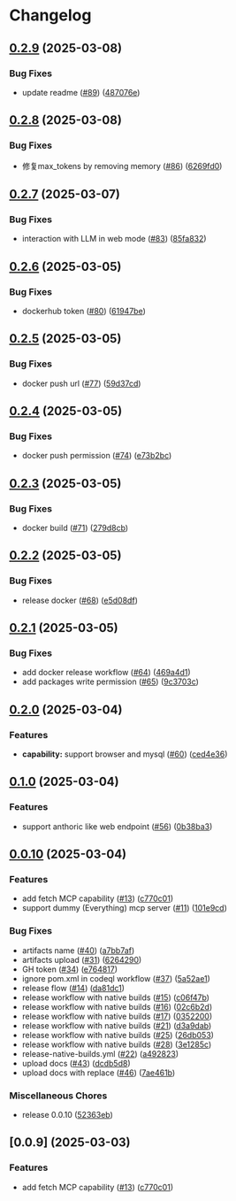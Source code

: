 # Changelog

## [0.2.9](https://github.com/moguyn/deepdesk/compare/v0.2.8...v0.2.9) (2025-03-08)


### Bug Fixes

* update readme ([#89](https://github.com/moguyn/deepdesk/issues/89)) ([487076e](https://github.com/moguyn/deepdesk/commit/487076eadcc0259837fd0f1ead9faf894f2b07d4))

## [0.2.8](https://github.com/moguyn/deepdesk/compare/v0.2.7...v0.2.8) (2025-03-08)


### Bug Fixes

* 修复max_tokens by removing memory ([#86](https://github.com/moguyn/deepdesk/issues/86)) ([6269fd0](https://github.com/moguyn/deepdesk/commit/6269fd08ce75932f56369ecf5ab4fe6e88484a69))

## [0.2.7](https://github.com/moguyn/deepdesk/compare/v0.2.6...v0.2.7) (2025-03-07)


### Bug Fixes

* interaction with LLM in web mode ([#83](https://github.com/moguyn/deepdesk/issues/83)) ([85fa832](https://github.com/moguyn/deepdesk/commit/85fa832052b5e9974f021d20ff16c726575a7ffe))

## [0.2.6](https://github.com/moguyn/deepdesk/compare/v0.2.5...v0.2.6) (2025-03-05)


### Bug Fixes

* dockerhub token ([#80](https://github.com/moguyn/deepdesk/issues/80)) ([61947be](https://github.com/moguyn/deepdesk/commit/61947be5420b50d35b8e398106b1fb53fdebc17e))

## [0.2.5](https://github.com/moguyn/deepdesk/compare/v0.2.4...v0.2.5) (2025-03-05)


### Bug Fixes

* docker push url ([#77](https://github.com/moguyn/deepdesk/issues/77)) ([59d37cd](https://github.com/moguyn/deepdesk/commit/59d37cda36822051a039ec8c11df729cef56d1e1))

## [0.2.4](https://github.com/moguyn/deepdesk/compare/v0.2.3...v0.2.4) (2025-03-05)


### Bug Fixes

* docker push permission ([#74](https://github.com/moguyn/deepdesk/issues/74)) ([e73b2bc](https://github.com/moguyn/deepdesk/commit/e73b2bc53b7777a622e2aefe45ab48f704c636ef))

## [0.2.3](https://github.com/moguyn/deepdesk/compare/v0.2.2...v0.2.3) (2025-03-05)


### Bug Fixes

* docker build ([#71](https://github.com/moguyn/deepdesk/issues/71)) ([279d8cb](https://github.com/moguyn/deepdesk/commit/279d8cb3957bb5e1cc6320fd9010211048b8d6f8))

## [0.2.2](https://github.com/moguyn/deepdesk/compare/v0.2.1...v0.2.2) (2025-03-05)


### Bug Fixes

* release docker ([#68](https://github.com/moguyn/deepdesk/issues/68)) ([e5d08df](https://github.com/moguyn/deepdesk/commit/e5d08df4c458fec73f8610d5271c2a4011b6c300))

## [0.2.1](https://github.com/moguyn/deepdesk/compare/v0.2.0...v0.2.1) (2025-03-05)


### Bug Fixes

* add docker release workflow ([#64](https://github.com/moguyn/deepdesk/issues/64)) ([469a4d1](https://github.com/moguyn/deepdesk/commit/469a4d159d33bb86ba1036799f15e869be248baf))
* add packages write permission ([#65](https://github.com/moguyn/deepdesk/issues/65)) ([9c3703c](https://github.com/moguyn/deepdesk/commit/9c3703caaba1c5a6e3534b638e88c3fa090ebaf2))

## [0.2.0](https://github.com/moguyn/deepdesk/compare/v0.1.0...v0.2.0) (2025-03-04)


### Features

* **capability:** support browser and mysql ([#60](https://github.com/moguyn/deepdesk/issues/60)) ([ced4e36](https://github.com/moguyn/deepdesk/commit/ced4e3679a1cdf7d0e2646a33246d866222ecb3f))

## [0.1.0](https://github.com/moguyn/deepdesk/compare/v0.0.10...v0.1.0) (2025-03-04)


### Features

* support anthoric like web endpoint ([#56](https://github.com/moguyn/deepdesk/issues/56)) ([0b38ba3](https://github.com/moguyn/deepdesk/commit/0b38ba363af57d3f666669fcb75f399f7fe1457b))

## [0.0.10](https://github.com/moguyn/deepdesk/compare/v1.1.9...v0.0.10) (2025-03-04)


### Features

* add fetch MCP capability ([#13](https://github.com/moguyn/deepdesk/issues/13)) ([c770c01](https://github.com/moguyn/deepdesk/commit/c770c01653d4c5aec6643a6901bde5cc11307098))
* support dummy (Everything) mcp server ([#11](https://github.com/moguyn/deepdesk/issues/11)) ([101e9cd](https://github.com/moguyn/deepdesk/commit/101e9cdebf0cb72987eb6e008f58e63012f448cf))


### Bug Fixes

* artifacts name ([#40](https://github.com/moguyn/deepdesk/issues/40)) ([a7bb7af](https://github.com/moguyn/deepdesk/commit/a7bb7afb4273590049df8a373a96eae885b2a6a7))
* artifacts upload ([#31](https://github.com/moguyn/deepdesk/issues/31)) ([6264290](https://github.com/moguyn/deepdesk/commit/626429075dc303201a0e5469f3ac7d937f49f120))
* GH token ([#34](https://github.com/moguyn/deepdesk/issues/34)) ([e764817](https://github.com/moguyn/deepdesk/commit/e764817ff040dd4141046f26487d8163a77d8259))
* ignore pom.xml in codeql workflow ([#37](https://github.com/moguyn/deepdesk/issues/37)) ([5a52ae1](https://github.com/moguyn/deepdesk/commit/5a52ae1b522bea1c755130909878312b217db575))
* release flow ([#14](https://github.com/moguyn/deepdesk/issues/14)) ([da81dc1](https://github.com/moguyn/deepdesk/commit/da81dc1681477113798e2cc32f0fa00ced214d7d))
* release workflow with native builds ([#15](https://github.com/moguyn/deepdesk/issues/15)) ([c06f47b](https://github.com/moguyn/deepdesk/commit/c06f47bc0947c5044caba2ac68b00ab2b43499ef))
* release workflow with native builds ([#16](https://github.com/moguyn/deepdesk/issues/16)) ([02c6b2d](https://github.com/moguyn/deepdesk/commit/02c6b2d2a194b3b6bc402d62bbfd9bcae1099d62))
* release workflow with native builds ([#17](https://github.com/moguyn/deepdesk/issues/17)) ([0352200](https://github.com/moguyn/deepdesk/commit/035220072cffe05f815ed0152733aec9f1fab0f9))
* release workflow with native builds ([#21](https://github.com/moguyn/deepdesk/issues/21)) ([d3a9dab](https://github.com/moguyn/deepdesk/commit/d3a9dabc65d74b2b577061ffb8b719c721e1186f))
* release workflow with native builds ([#25](https://github.com/moguyn/deepdesk/issues/25)) ([26db053](https://github.com/moguyn/deepdesk/commit/26db0537a99ac8ea6bc0fb152a5633c11883c971))
* release workflow with native builds ([#28](https://github.com/moguyn/deepdesk/issues/28)) ([3e1285c](https://github.com/moguyn/deepdesk/commit/3e1285cd307781a05f326a7de8ea3434f26b9ce1))
* release-native-builds.yml ([#22](https://github.com/moguyn/deepdesk/issues/22)) ([a492823](https://github.com/moguyn/deepdesk/commit/a4928239936ee6a6ae1f50875e70a567639787c1))
* upload docs ([#43](https://github.com/moguyn/deepdesk/issues/43)) ([dcdb5d8](https://github.com/moguyn/deepdesk/commit/dcdb5d8e4d9dc19db814fb47b3da29f04960fbc9))
* upload docs with replace ([#46](https://github.com/moguyn/deepdesk/issues/46)) ([7ae461b](https://github.com/moguyn/deepdesk/commit/7ae461b8b7ff93a36924a13554e18666da1681c0))


### Miscellaneous Chores

* release 0.0.10 ([52363eb](https://github.com/moguyn/deepdesk/commit/52363eb707ae783e7b64b00fd0e114c876c3053f))

## [0.0.9] (2025-03-03)

### Features

* add fetch MCP capability ([#13](https://github.com/moguyn/deepdesk/issues/13)) ([c770c01](https://github.com/moguyn/deepdesk/commit/c770c01653d4c5aec6643a6901bde5cc11307098))
